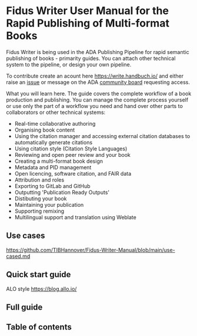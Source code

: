 # Fidus Writer User Manual for the Rapid Publishing of Multi-format Books

Fidus Writer is being used in the ADA Publishing Pipeline for rapid semantic publishing of books - primarity guides. You can attach other technical system to the pipeline, or design your own pipeline.

To contribute create an acount here https://write.handbuch.io/ and either raise an [issue](https://github.com/TIBHannover/Fidus-Writer-Manual/issues) or message on the ADA [community board]( https://github.com/TIBHannover/ADA/discussions) requesting access.

What you will learn here. The guide covers the complete workflow of a book production and publishing. You can manage the complete process yourself or use only the part of a workflow you need and hand over other parts to collaborators or other technical systems:

 - Real-time collaborative authoring
 - Organising book content
 - Using the citation manager and accessing external citation databases to automatically generate citations
 - Using citation style (Citation Style Languages)
 - Reviewing and open peer review and your book
 - Creating a multi-format book design
 - Metadata and PID management
 - Open licencing, software citation, and FAIR data
 - Attribution and roles
 - Exporting to GitLab and GitHub
 - Outputting 'Publication Ready Outputs'
 - Distibuting your book
 - Maintaining your publication
 - Supporting remixing
 - Multilingual support and translation using Weblate

## Use cases

https://github.com/TIBHannover/Fidus-Writer-Manual/blob/main/use-cased.md

## Quick start guide 

ALO style https://blog.allo.io/

## Full guide 

## Table of contents



